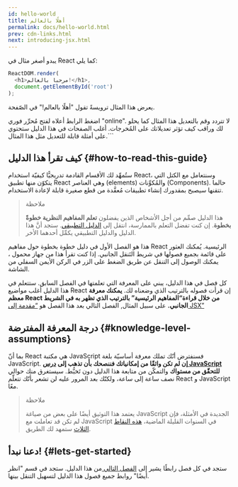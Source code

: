 ```yaml
---
id: hello-world
title: أهلًا بالعالم 
permalink: docs/hello-world.html
prev: cdn-links.html
next: introducing-jsx.html
---
```


يبدو أصغر مثال في React كما يلي:


```js
ReactDOM.render(
  <h1>مرحبا بالعالم!</h1>,
  document.getElementById('root')
);
```

يعرض هذا المثال ترويسةً تقول "أهلًا بالعالم!" في الصّفحة. 

[](codepen://hello-world)

اضغط الرابط أعلاه لفتح مُحرِّر فوري "online". لا تتردد وقم بالتعديل هذا المثال كما يحلو لك وراقب كيف تؤثر تعديلاتك على المُخرجات. أغلب الصفحات في هذا الدليل ستحتوي على أمثلة قابلة للتعديل مثل هذا المثال.```

## كيف تقرأ هذا الدليل {#how-to-read-this-guide}

ستُمهِّد لك الأقسام القادمة تدريجيًّا كيفيّة استخدام React، وسنتعامل مع الكتل التي يتكوّن منها تطبيق React وهي العناصر (elements) والمُكوِّنات (Components). حالما تتقنها سيصبح بمقدورك إنشاء تطبيقات مُعقَّدة من قطع صغيرة قابلة لإعادة الاستخدام.

>ملاحظة
>
>هذا الدليل صمِّم من أجل الأشخاص الذين يفضلون **تعلم المفاهيم النظرية خطوةً بخطوة**. إن كنت تفضل التعلم بالممارسة، انتقل إلى [الدليل التطبيقي](/tutorial/tutorial.html). ستجد أنَّ هذا الدليل والدليل التطبيقي يكمِّل أحدهما الأخر.

هذا هو الفصل الأول في دليل خطوة بخطوة حول مفاهيم React الرئيسية. يُمكنك العثور على قائمة بجميع فصولها في شريط التَنقل الجانبي. إذا كنت تقرأ هذا من جهاز محمول ، يمكنك الوصول إلى التنقل عن طريق الضغط على الزر في الركن الأيمن السفلي من الشاشة.

كل فصل في هذا الدليل، يبني على المعرفة التي تعلمتها في الفصل السابق. ستتعلم في هذا الدليل أغلب مواضيع React إن قرأت فصوله بالترتيب الذي وضعناه لك.  **يمكنك معرفة معظم React من خلال قراءة“المفاهيم الرئيسية”  بالترتيب الذي تظهر به في الشريط الجانبي.** على سبيل المثال, الفصل التالي بعد هذا الفصل هو [“مقدمة إلى JSX”](/docs/introducing-jsx.html) 

## درجة المعرفة المفترضة {#knowledge-level-assumptions}

بما أنّ React هي مكتبة JavaScript فسنفترض أنّك تملك معرفة أساسيّة بلغة JavaScript. **إن لم تكن واثقًا من إمكانياتك فننصحك بأن تذهب إلى [ درس JavaScript](https://developer.mozilla.org/en-US/docs/Web/JavaScript/A_re-introduction_to_JavaScript) للتحقّق من مستواك** والتمكّن من متابعة هذا الدليل دون تَخبُّط. سيستغرق منك حوالي نصف ساعة إلى ساعة، ولكنّك بعد المرور عليه لن تشعر بأنّك تتعلّم React و JavaScript معًا.

>ملاحظة
>
>يعتمد هذا التوثيق أيضًا على بعض من صياغة JavaScript الجديدة في الأمثلة، فإن لم تكن قد تعاملت مع JavaScript في السنوات القليلة الماضية، [هذه النقاط الثلاث](https://gist.github.com/gaearon/683e676101005de0add59e8bb345340c) ستمهد لك الطريق.


## دعنا نبدأ! {#lets-get-started}

ستجد في كل فصل رابطًا يشير إلى [ الفصل التالي ](/docs/introducing-jsx.html) من هذا الدليل. ستجد في قسم "انظر أيضًا" روابط جميع فصول هذا الدليل لتسهيل التنقل بينها.


